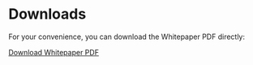 # Downloads

For your convenience, you can download the Whitepaper PDF directly:

[Download Whitepaper PDF](https://github.com/zondethorg/docs/blob/atomic-swap/whitepaper/whitepaper.pdf) 